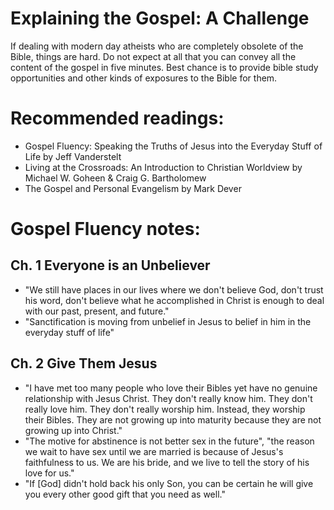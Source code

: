 # Explaining the Gospel: A Challenge

If dealing with modern day atheists who are completely obsolete of the Bible, things are hard. Do not expect at all that you can convey all the content of the gospel in five minutes. Best chance is to provide bible study opportunities and other kinds of exposures to the Bible for them.

# Recommended readings:
- Gospel Fluency: Speaking the Truths of Jesus into the Everyday Stuff of Life by Jeff Vanderstelt
- Living at the Crossroads: An Introduction to Christian Worldview by Michael W. Goheen & Craig G. Bartholomew
- The Gospel and Personal Evangelism by Mark Dever

# Gospel Fluency notes:
## Ch. 1 Everyone is an Unbeliever
- "We still have places in our lives where we don't believe God, don't trust his word, don't believe what he accomplished in Christ is enough to deal with our past, present, and future."
- "Sanctification is moving from unbelief in Jesus to belief in him in the everyday stuff of life"
## Ch. 2 Give Them Jesus
- "I have met too many people who love their Bibles yet have no genuine relationship with Jesus Christ. They don't really know him. They don't really love him. They don't really worship him. Instead, they worship their Bibles. They are not growing up into maturity because they are not growing up into Christ."
- "The motive for abstinence is not better sex in the future", "the reason we wait to have sex until we are married is because of Jesus's faithfulness to us. We are his bride, and we live to tell the story of his love for us."
- "If [God] didn't hold back his only Son, you can be certain he will give you every other good gift that you need as well."
